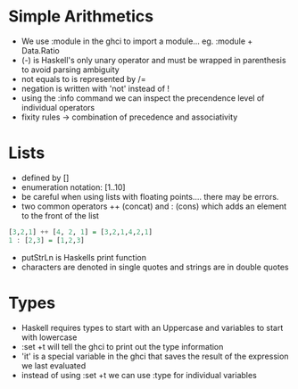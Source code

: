 # Simple Arithmetics
* We use :module in the ghci to import a module... eg. :module + Data.Ratio
* (-) is Haskell's only unary operator and must be wrapped in parenthesis to avoid parsing ambiguity
* not equals to is represented by /=
* negation is written with 'not' instead of !
* using the :info command we can inspect the precendence level of individual operators
* fixity rules -> combination of precedence and associativity


# Lists
* defined by []
* enumeration notation: [1..10]
* be careful when using lists with floating points.... there may be errors.
* two common operators ++ (concat) and : (cons) which adds an element to the front of the list
``` haskell
[3,2,1] ++ [4, 2, 1] = [3,2,1,4,2,1]
1 : [2,3] = [1,2,3]
```
* putStrLn is Haskells print function
* characters are denoted in single quotes and strings are in double quotes

# Types
* Haskell requires types to start with an Uppercase and variables to start with lowercase
* :set +t will tell the ghci to print out the type information
* 'it' is a special variable in the ghci that saves the result of the expression we last evaluated
* instead of using :set +t we can use :type for individual variables
